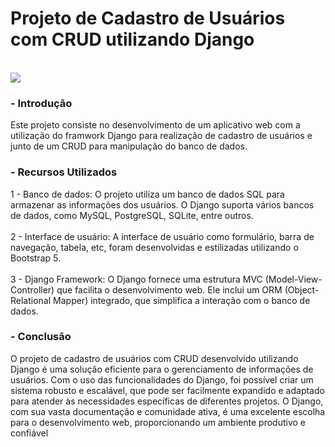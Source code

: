 # Projeto de Cadastro de Usuários com CRUD utilizando Django
<br>

<img src="https://cdn.discordapp.com/attachments/814308173547962401/1104580615334015017/Com_a_popularidade_do_5G_aumentando_muitos_acreditam_que_ele_e_uma_fonte_de_cancer_e_COVID-19._Acredita-se_que_a_radiacao_associada5G_causa_cancer_e_enfraquece_o_sistema_imunologico_tornando-o_suscetivel_a_propag.png">
<br>

<h3>- Introdução</h3>

<p>Este projeto consiste no desenvolvimento de um aplicativo web com a utilização do framwork Django para realização de cadastro de usuários e junto de um CRUD para manipulação do banco de dados.</p>
<h3>- Recursos Utilizados</h3>
<p>1 - Banco de dados: O projeto utiliza um banco de dados SQL para armazenar as informações dos usuários. O Django suporta vários bancos de dados, como MySQL, PostgreSQL, SQLite, entre outros.<br><br>
2 - Interface de usuário: A interface de usuário como formulário, barra de navegação, tabela, etc, foram desenvolvidas e estilizadas utilizando o Bootstrap 5.<br><br>3 - Django Framework: O Django fornece uma estrutura MVC (Model-View-Controller) que facilita o desenvolvimento web. Ele inclui um ORM (Object-Relational Mapper) integrado, que simplifica a interação com o banco de dados.</p>


<h3>- Conclusão</h3>

<p>
O projeto de cadastro de usuários com CRUD desenvolvido utilizando Django é uma solução eficiente para o gerenciamento de informações de usuários. Com o uso das funcionalidades do Django, foi possível criar um sistema robusto e escalável, que pode ser facilmente expandido e adaptado para atender às necessidades específicas de diferentes projetos. O Django, com sua vasta documentação e comunidade ativa, é uma excelente escolha para o desenvolvimento web, proporcionando um ambiente produtivo e confiável </p>
